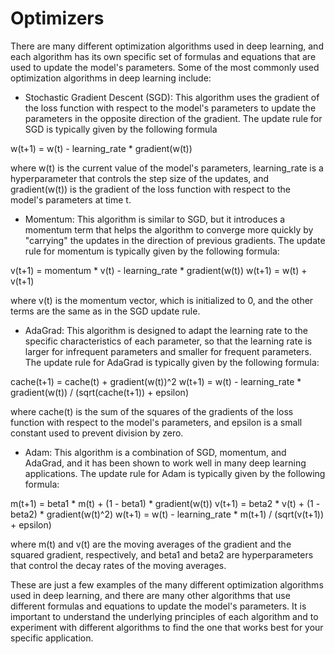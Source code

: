 # Optimizers

There are many different optimization algorithms used in deep learning, and each algorithm has its own specific set of formulas and equations that are used to update the model's parameters. Some of the most commonly used optimization algorithms in deep learning include:

* Stochastic Gradient Descent (SGD): This algorithm uses the gradient of the loss function with respect to the model's parameters to update the parameters in the opposite direction of the gradient. The update rule for SGD is typically given by the following formula

w(t+1) = w(t) - learning\_rate \* gradient(w(t))

where w(t) is the current value of the model's parameters, learning\_rate is a hyperparameter that controls the step size of the updates, and gradient(w(t)) is the gradient of the loss function with respect to the model's parameters at time t.

* Momentum: This algorithm is similar to SGD, but it introduces a momentum term that helps the algorithm to converge more quickly by "carrying" the updates in the direction of previous gradients. The update rule for momentum is typically given by the following formula:

v(t+1) = momentum \* v(t) - learning\_rate \* gradient(w(t)) w(t+1) = w(t) + v(t+1)

where v(t) is the momentum vector, which is initialized to 0, and the other terms are the same as in the SGD update rule.

* AdaGrad: This algorithm is designed to adapt the learning rate to the specific characteristics of each parameter, so that the learning rate is larger for infrequent parameters and smaller for frequent parameters. The update rule for AdaGrad is typically given by the following formula:

cache(t+1) = cache(t) + gradient(w(t))^2 w(t+1) = w(t) - learning\_rate \* gradient(w(t)) / (sqrt(cache(t+1)) + epsilon)

where cache(t) is the sum of the squares of the gradients of the loss function with respect to the model's parameters, and epsilon is a small constant used to prevent division by zero.

* Adam: This algorithm is a combination of SGD, momentum, and AdaGrad, and it has been shown to work well in many deep learning applications. The update rule for Adam is typically given by the following formula:

m(t+1) = beta1 \* m(t) + (1 - beta1) \* gradient(w(t)) v(t+1) = beta2 \* v(t) + (1 - beta2) \* gradient(w(t)^2) w(t+1) = w(t) - learning\_rate \* m(t+1) / (sqrt(v(t+1)) + epsilon)

where m(t) and v(t) are the moving averages of the gradient and the squared gradient, respectively, and beta1 and beta2 are hyperparameters that control the decay rates of the moving averages.

These are just a few examples of the many different optimization algorithms used in deep learning, and there are many other algorithms that use different formulas and equations to update the model's parameters. It is important to understand the underlying principles of each algorithm and to experiment with different algorithms to find the one that works best for your specific application.

